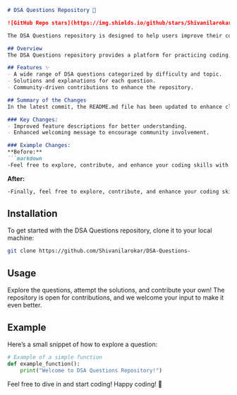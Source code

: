 ```markdown
# DSA Questions Repository 🚀

![GitHub Repo stars](https://img.shields.io/github/stars/Shivanilarokar/DSA-Questions-) ![GitHub last commit](https://img.shields.io/github/last-commit/Shivanilarokar/DSA-Questions-) ![Issues](https://img.shields.io/github/issues/Shivanilarokar/DSA-Questions-)

The DSA Questions repository is designed to help users improve their coding skills through a collection of Data Structures and Algorithms (DSA) questions. Whether you're preparing for interviews or just want to enhance your knowledge, this repository is the perfect place to start!

## Overview
The DSA Questions repository provides a platform for practicing coding, enhancing problem-solving skills, and preparing for technical interviews.

## Features ✨
- A wide range of DSA questions categorized by difficulty and topic.
- Solutions and explanations for each question.
- Community-driven contributions to enhance the repository.

## Summary of the Changes
In the latest commit, the README.md file has been updated to enhance clarity and engagement with the community. Key changes include:

### Key Changes:
- Improved feature descriptions for better understanding.
- Enhanced welcoming message to encourage community involvement.

### Example Changes:
**Before:**
```markdown
-Feel free to explore, contribute, and enhance your coding skills with our collection of DSA questions! Happy coding! 🎉
```

**After:**
```markdown
-Finally, feel free to explore, contribute, and enhance your coding skills with our collection of DSA questions! Happy coding! 🎉
```

## Installation
To get started with the DSA Questions repository, clone it to your local machine:
```bash
git clone https://github.com/Shivanilarokar/DSA-Questions-
```

## Usage
Explore the questions, attempt the solutions, and contribute your own! The repository is open for contributions, and we welcome your input to make it even better.

## Example
Here’s a small snippet of how to explore a question:
```python
# Example of a simple function
def example_function():
    print("Welcome to DSA Questions Repository!")
```

Feel free to dive in and start coding! Happy coding! 🎉
```